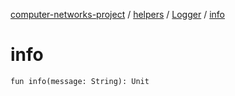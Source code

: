 [computer-networks-project](../../index.md) / [helpers](../index.md) / [Logger](index.md) / [info](./info.md)

# info

`fun info(message: String): Unit`
